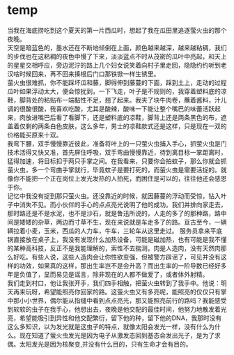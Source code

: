 # temp

当我在海底捞吃到这个夏天的第一片西瓜时，想起了我在瓜田里追逐萤火虫的那个夜晚。   
天空是暗蓝色的，墨水还在不断地倾倒在上面，颜色越来越深，越来越粘稠，我们的步伐也在这粘稠的夜色中慢了下来，淡淡蓝点不时从茂密的瓜叶中亮起，和天上的星星交相呼应，旁边泥泞的路上几个妇女说笑着向村子里走回，隐隐约约听到老汉啥时候回来，再不回来揍根后门口那铁锨一样生锈里。   
萤火虫很难抓，你不能踩坏瓜和藤，脚得伸到藤蔓的下面，踩到土上，走动的过程瓜叶如果浮动太大，便会惊扰到，一下飞走，叶子是不规则的，我穿着塑料底的凉鞋，脚背处的粘贴布一端黏性不足，翘了起来。我夹了块牛肉卷，蘸着酱料，汁儿调的很酸很酸，我喜欢吃酸，尤其是酸辣，酸味一下能让整个嘴巴的味蕾活跃起来，肉放进嘴巴后看了看脚下，还是塑料底的凉鞋，脚背上还是两条黑色的布，遮盖着仅剩的两条白色皮肤，这么多年，男士的凉鞋款式还是这样，只是现在一双的价格能买原来十双。    
我弯下腰，双手慢慢靠近彼此，准备将叶上的一只萤火虫捕入手心，抓萤火虫是门技术活得又快又准，首先屏住呼吸，双手弯曲慢慢靠近，待到离目标一掌距离时，猛得加速，将目标扣于两只手掌之间。在我看来，只要你会拍蚊子，那么你就会抓萤火虫，多一个弯曲手掌就行，毕竟蚊子是要打死的，而萤火虫是需要活捉的。就像你不能把一个正在岗位上发光发热的人拍死，而困住是可以的，往往他还会感恩于你。    
记忆中我没有捉到那只萤火虫。还没靠近的时候，就因藤蔓的浮动而受惊，钻入叶子中消失不见。而小伙伴的手心的点点亮光说明了他的成功。我们并排向家走去，那时路还是不是水泥，也不是沙石，就是鲁迅所说的，人走的多了的那种路，路中间是矮矮的杂草，两边而寸草不生，现在来说就是车走多了的路。亘古至今，一辆辆拉着小麦，玉米，西瓜的人力车，牛车，三轮车从这里走过。
服务员拿来平底锅直接放在桌子上，我没有发现什么加热设备，可能是磁加热，也有可能是我不懂的某种高科技，反正不是我能理解的，索性不去揣测，肉是人造肉，没有天然肉那么好吃。有些人说，这些人造肉会让你性欲变强，但被警方辟谣了，可见并没有这样的功效，如果真的这样，那出生率岂不是会升高？而出生率的一阶导数已经好多年是负值了，显而易见是谣言，除非现在的人都不做爱了，或者体外射精。    
我们走到村口，他让我张开手，我们四手相触，把萤火虫转到了我手中。他说：明天再来玩呀，希望能照亮你回家的路。这萤火虫又有多亮呢，能照亮的仅仅只有掌中那小小世界，偶尔能从指缝中看到点点亮光，那又能照亮前行的路吗？我能感受到软软的虫子在我手心，他想出去，夜晚是他交配的最佳时间，他努力地散发着光亮，希望能吸引到异性和他交配繁衍，留下他的种，留下他的DNA，我那时没有这么多知识，以为发光就是这虫子的特点，就像太阳会发光一样，没有什么为什么。现在知道了萤火虫发光是因为电子从激发态回到基态会发出光子，是为了求偶。太阳发光是因为核聚变,并没有什么目的，只有生命才会有目的。
